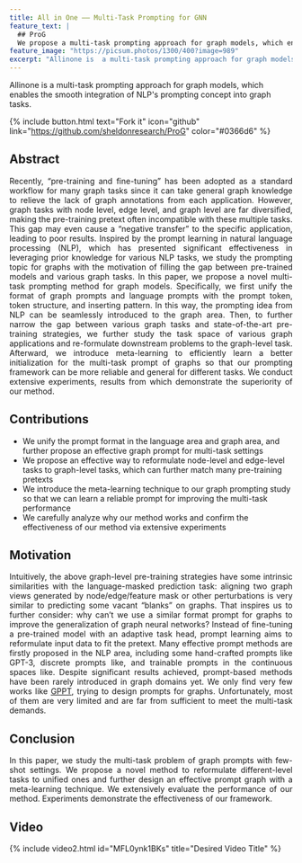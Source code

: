 ```yaml
---
title: All in One —— Multi-Task Prompting for GNN
feature_text: |
  ## ProG
  We propose a multi-task prompting approach for graph models, which enables the smooth integration of NLP's prompting concept into graph tasks. 
feature_image: "https://picsum.photos/1300/400?image=989"
excerpt: "Allinone is  a multi-task prompting approach for graph models, which enables the smooth integration of NLP's prompting concept into graph tasks. "
---
```


Allinone is  a multi-task prompting approach for graph models, which enables the smooth integration of NLP's prompting concept into graph tasks. 

{% include button.html text="Fork it" icon="github" link="https://github.com/sheldonresearch/ProG" color="#0366d6" %} 
## Abstract
<p style="text-align:justify">Recently, “pre-training and fine-tuning” has been adopted as a standard workflow for many graph tasks since it can take general graph
knowledge to relieve the lack of graph annotations from each application. However, graph tasks with node level, edge level, and
graph level are far diversified, making the pre-training pretext often
incompatible with these multiple tasks. This gap may even cause a
“negative transfer” to the specific application, leading to poor results.
Inspired by the prompt learning in natural language processing
(NLP), which has presented significant effectiveness in leveraging
prior knowledge for various NLP tasks, we study the prompting
topic for graphs with the motivation of filling the gap between pre-trained models and various graph tasks. In this paper, we propose a
novel multi-task prompting method for graph models. Specifically,
we first unify the format of graph prompts and language prompts
with the prompt token, token structure, and inserting pattern. In
this way, the prompting idea from NLP can be seamlessly introduced to the graph area. Then, to further narrow the gap between
various graph tasks and state-of-the-art pre-training strategies, we
further study the task space of various graph applications and re-formulate downstream problems to the graph-level task. Afterward,
we introduce meta-learning to efficiently learn a better initialization for the multi-task prompt of graphs so that our prompting
framework can be more reliable and general for different tasks. We
conduct extensive experiments, results from which demonstrate
the superiority of our method.</p>

## Contributions

- We unify the prompt format in the language area and graph area, and further propose an effective graph prompt for multi-task settings
- We propose an effective way to reformulate node-level and edge-level tasks to graph-level tasks, which can further match many pre-training pretexts
- We introduce the meta-learning technique to our graph prompting study so that we can learn a reliable prompt for improving the multi-task performance
- We carefully analyze why our method works and confirm the effectiveness of our method via extensive experiments

## Motivation
<p style="text-align:justify">
Intuitively, the above graph-level pre-training strategies have some intrinsic similarities with the language-masked prediction task: aligning two graph views generated by node/edge/feature mask or other perturbations is very similar to predicting some vacant “blanks” on graphs. That inspires us to further consider: why can’t we use a similar format prompt for graphs to improve the generalization of graph neural networks? Instead of fine-tuning a pre-trained model with an adaptive task head, prompt learning aims to reformulate input data to fit the pretext. Many effective prompt methods are firstly proposed in the NLP area, including some hand-crafted prompts like GPT-3, discrete prompts like, and trainable prompts in the continuous spaces like. Despite significant results achieved, prompt-based methods have been rarely introduced in graph domains yet. We only find very few works like <a href="https://dl.acm.org/doi/abs/10.1145/3534678.3539249">GPPT</a>, trying to design prompts for graphs. Unfortunately, most of them are very limited and are far from sufficient to meet the multi-task demands.
</p>


## Conclusion
<p style="text-align:justify">In this paper, we study the multi-task problem of graph prompts
with few-shot settings. We propose a novel method to reformulate
different-level tasks to unified ones and further design an effective
prompt graph with a meta-learning technique. We extensively evaluate the performance of our method. Experiments demonstrate the
effectiveness of our framework.</p>

## Video 


{% include video2.html id="MFL0ynk1BKs" title="Desired Video Title" %}

